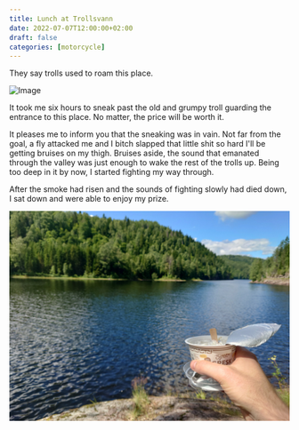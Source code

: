```yaml
---
title: Lunch at Trollsvann
date: 2022-07-07T12:00:00+02:00
draft: false
categories: [motorcycle]
---
```


They say trolls used to roam this place.

![Image](/img/3f2a99316528e2c396ef913255c10fe5.jpg)

It took me six hours to sneak past the old and grumpy troll guarding the entrance to this place. No matter, the price will be worth it. 

It pleases me to inform you that the sneaking was in vain. Not far from the goal, a fly attacked me and I bitch slapped that little shit so hard I'll be getting bruises on my thigh. Bruises aside, the sound that emanated through the valley was just enough to wake the rest of the trolls up. Being too deep in it by now, I started fighting my way through.

After the smoke had risen and the sounds of fighting slowly had died down, I sat down and were able to enjoy my prize. 

![Image](/img/2b29eddb214ef56a8f1fa64f23d947bb.jpg) 
